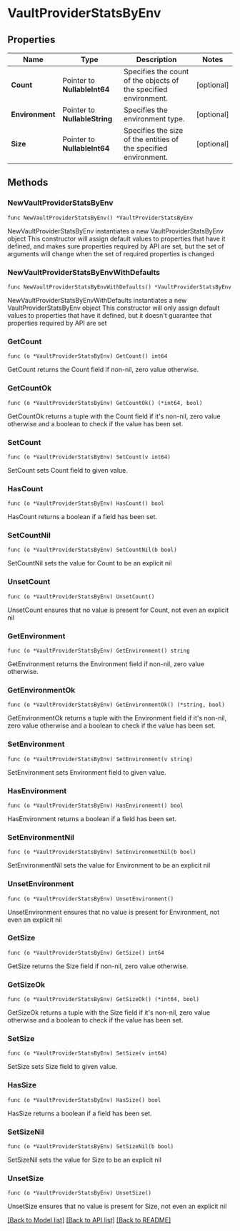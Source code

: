 # VaultProviderStatsByEnv

## Properties

Name | Type | Description | Notes
------------ | ------------- | ------------- | -------------
**Count** | Pointer to **NullableInt64** | Specifies the count of the objects of the specified environment. | [optional] 
**Environment** | Pointer to **NullableString** | Specifies the environment type. | [optional] 
**Size** | Pointer to **NullableInt64** | Specifies the size of the entities of the specified environment. | [optional] 

## Methods

### NewVaultProviderStatsByEnv

`func NewVaultProviderStatsByEnv() *VaultProviderStatsByEnv`

NewVaultProviderStatsByEnv instantiates a new VaultProviderStatsByEnv object
This constructor will assign default values to properties that have it defined,
and makes sure properties required by API are set, but the set of arguments
will change when the set of required properties is changed

### NewVaultProviderStatsByEnvWithDefaults

`func NewVaultProviderStatsByEnvWithDefaults() *VaultProviderStatsByEnv`

NewVaultProviderStatsByEnvWithDefaults instantiates a new VaultProviderStatsByEnv object
This constructor will only assign default values to properties that have it defined,
but it doesn't guarantee that properties required by API are set

### GetCount

`func (o *VaultProviderStatsByEnv) GetCount() int64`

GetCount returns the Count field if non-nil, zero value otherwise.

### GetCountOk

`func (o *VaultProviderStatsByEnv) GetCountOk() (*int64, bool)`

GetCountOk returns a tuple with the Count field if it's non-nil, zero value otherwise
and a boolean to check if the value has been set.

### SetCount

`func (o *VaultProviderStatsByEnv) SetCount(v int64)`

SetCount sets Count field to given value.

### HasCount

`func (o *VaultProviderStatsByEnv) HasCount() bool`

HasCount returns a boolean if a field has been set.

### SetCountNil

`func (o *VaultProviderStatsByEnv) SetCountNil(b bool)`

 SetCountNil sets the value for Count to be an explicit nil

### UnsetCount
`func (o *VaultProviderStatsByEnv) UnsetCount()`

UnsetCount ensures that no value is present for Count, not even an explicit nil
### GetEnvironment

`func (o *VaultProviderStatsByEnv) GetEnvironment() string`

GetEnvironment returns the Environment field if non-nil, zero value otherwise.

### GetEnvironmentOk

`func (o *VaultProviderStatsByEnv) GetEnvironmentOk() (*string, bool)`

GetEnvironmentOk returns a tuple with the Environment field if it's non-nil, zero value otherwise
and a boolean to check if the value has been set.

### SetEnvironment

`func (o *VaultProviderStatsByEnv) SetEnvironment(v string)`

SetEnvironment sets Environment field to given value.

### HasEnvironment

`func (o *VaultProviderStatsByEnv) HasEnvironment() bool`

HasEnvironment returns a boolean if a field has been set.

### SetEnvironmentNil

`func (o *VaultProviderStatsByEnv) SetEnvironmentNil(b bool)`

 SetEnvironmentNil sets the value for Environment to be an explicit nil

### UnsetEnvironment
`func (o *VaultProviderStatsByEnv) UnsetEnvironment()`

UnsetEnvironment ensures that no value is present for Environment, not even an explicit nil
### GetSize

`func (o *VaultProviderStatsByEnv) GetSize() int64`

GetSize returns the Size field if non-nil, zero value otherwise.

### GetSizeOk

`func (o *VaultProviderStatsByEnv) GetSizeOk() (*int64, bool)`

GetSizeOk returns a tuple with the Size field if it's non-nil, zero value otherwise
and a boolean to check if the value has been set.

### SetSize

`func (o *VaultProviderStatsByEnv) SetSize(v int64)`

SetSize sets Size field to given value.

### HasSize

`func (o *VaultProviderStatsByEnv) HasSize() bool`

HasSize returns a boolean if a field has been set.

### SetSizeNil

`func (o *VaultProviderStatsByEnv) SetSizeNil(b bool)`

 SetSizeNil sets the value for Size to be an explicit nil

### UnsetSize
`func (o *VaultProviderStatsByEnv) UnsetSize()`

UnsetSize ensures that no value is present for Size, not even an explicit nil

[[Back to Model list]](../README.md#documentation-for-models) [[Back to API list]](../README.md#documentation-for-api-endpoints) [[Back to README]](../README.md)


